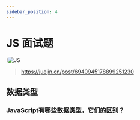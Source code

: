 ```yaml
---
sidebar_position: 4
---
```


# JS 面试题

!![JS](https://p3-juejin.byteimg.com/tos-cn-i-k3u1fbpfcp/fc9240467b46494ca8fdc2d35d9f729e~tplv-k3u1fbpfcp-zoom-in-crop-mark:1304:0:0:0.awebp)

> <https://juejin.cn/post/6940945178899251230>

## 数据类型

### JavaScript有哪些数据类型，它们的区别？










